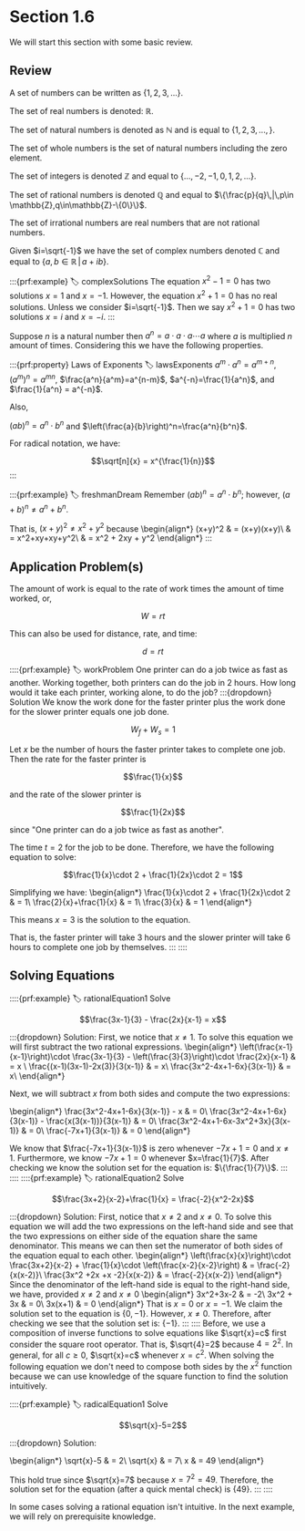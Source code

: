 # Section 1.6

We will start this section with some basic review.

## Review

A set of numbers can be written as $\{1,2,3,...\}$. 

The set of real numbers is denoted: $\mathbb{R}$.

The set of natural numbers is denoted as $\mathbb{N}$ and is equal to $\{1,2,3,...,\}$.

The set of whole numbers is the set of natural numbers including the zero element.

The set of integers is denoted $\mathbb{Z}$ and equal to $\{...,-2,-1,0,1,2,...\}$.

The set of rational numbers is denoted $\mathbb{Q}$ and equal to $\{\frac{p}{q}\,|\,p\in \mathbb{Z},q\in\mathbb{Z}-\{0\}\}$.

The set of irrational numbers are real numbers that are not rational numbers.

Given $i=\sqrt{-1}$ we have the set of complex numbers denoted $\mathbb{C}$ and equal to $\{a,b\in\mathbb{R}\,|\,a+ib\}$.

:::{prf:example}
:label: complexSolutions
The equation $x^2-1=0$ has two solutions $x=1$ and $x=-1$. However, the equation $x^2+1=0$ has no real solutions. Unless we consider $i=\sqrt{-1}$. Then we say $x^2+1=0$ has two solutions $x=i$ and $x=-i$.
:::

Suppose $n$ is a natural number then $a^n=a\cdot a\cdot a \cdots a$ where $a$ is multiplied $n$ amount of times. Considering this we have the following properties.

:::{prf:property} Laws of Exponents
:label: lawsExponents
$a^m\cdot a^n = a^{m+n}$, $\left(a^m\right)^n = a^{mn}$, $\frac{a^n}{a^m}=a^{n-m}$, $a^{-n}=\frac{1}{a^n}$, and $\frac{1}{a^n} = a^{-n}$.

Also,

$(ab)^n = a^n\cdot b^n$ and $\left(\frac{a}{b}\right)^n=\frac{a^n}{b^n}$.

For radical notation, we have:

$$\sqrt[n]{x} = x^{\frac{1}{n}}$$
:::

:::{prf:example}
:label: freshmanDream
Remember $(ab)^n=a^n\cdot b^n$; however, $(a+b)^n\ne a^n +b^n$.

That is, $(x+y)^2\ne x^2 +y^2$ because
\begin{align*}
    (x+y)^2 & = (x+y)(x+y)\\
    & = x^2+xy+xy+y^2\\
    & = x^2 + 2xy + y^2
\end{align*}
:::

## Application Problem(s)

The amount of work is equal to the rate of work times the amount of time worked, or,

$$W=rt$$

This can also be used for distance, rate, and time:

$$d=rt$$

::::{prf:example}
:label: workProblem
One printer can do a job twice as fast as another. Working together, both printers can do the job in 2 hours. How long would it take each printer, working alone, to do the job?
:::{dropdown} Solution
We know the work done for the faster printer plus the work done for the slower printer equals one job done.

$$W_f+W_s = 1 $$

Let $x$ be the number of hours the faster printer takes to complete one job. Then the rate for the faster printer is 

$$\frac{1}{x}$$ 

and the rate of the slower printer is 

$$\frac{1}{2x}$$ 

since "One printer can do a job twice as fast as another".

The time $t=2$ for the job to be done. Therefore, we have the following equation to solve:

$$\frac{1}{x}\cdot 2 + \frac{1}{2x}\cdot 2 = 1$$

Simplifying we have:
\begin{align*}
    \frac{1}{x}\cdot 2 + \frac{1}{2x}\cdot 2 & = 1\\
    \frac{2}{x}+\frac{1}{x} & = 1\\
    \frac{3}{x} & = 1
\end{align*}

This means $x=3$ is the solution to the equation.

That is, the faster printer will take 3 hours and the slower printer will take 6 hours to complete one job by themselves.
:::
::::

## Solving Equations

::::{prf:example}
:label: rationalEquation1
Solve 

$$\frac{3x-1}{3} - \frac{2x}{x-1} = x$$

:::{dropdown} Solution:
First, we notice that $x\ne1$. To solve this equation we will first subtract the two rational expressions.
\begin{align*}
    \left(\frac{x-1}{x-1}\right)\cdot \frac{3x-1}{3} - \left(\frac{3}{3}\right)\cdot \frac{2x}{x-1} & = x \\
    \frac{(x-1)(3x-1)-2x(3)}{3(x-1)} & = x\\
    \frac{3x^2-4x+1-6x}{3(x-1)} & = x\\
\end{align*}

Next, we will subtract $x$ from both sides and compute the two expressions:

\begin{align*}
    \frac{3x^2-4x+1-6x}{3(x-1)} - x & = 0\\
    \frac{3x^2-4x+1-6x}{3(x-1)} - \frac{x(3(x-1))}{3(x-1)} & = 0\\
    \frac{3x^2-4x+1-6x-3x^2+3x}{3(x-1)} & = 0\\
    \frac{-7x+1}{3(x-1)} & = 0
\end{align*}

We know that $\frac{-7x+1}{3(x-1)}$ is zero whenever $-7x+1=0$ and $x\ne1$. Furthermore, we know $-7x+1=0$ whenever $x=\frac{1}{7}$. After checking we know the solution set for the equation is: $\{\frac{1}{7}\}$.
:::
::::
::::{prf:example}
:label: rationalEquation2
Solve 

$$\frac{3x+2}{x-2}+\frac{1}{x} = \frac{-2}{x^2-2x}$$

:::{dropdown} Solution:
First, notice that $x\ne2$ and $x\ne0$. To solve this equation we will add the two expressions on the left-hand side and see that the two expressions on either side of the equation share the same denominator. This means we can then set the numerator of both sides of the equation equal to each other.
\begin{align*}
    \left(\frac{x}{x}\right)\cdot \frac{3x+2}{x-2} + \frac{1}{x}\cdot \left(\frac{x-2}{x-2}\right) & = \frac{-2}{x(x-2)}\\
    \frac{3x^2 +2x +x -2}{x(x-2)} & = \frac{-2}{x(x-2)}
\end{align*}
Since the denominator of the left-hand side is equal to the right-hand side, we have, provided $x\ne2$ and $x\ne0$
\begin{align*}
    3x^2+3x-2 & = -2\\
    3x^2 + 3x & = 0\\
    3x(x+1) & = 0
\end{align*}
That is $x=0$ or $x=-1$. We claim the solution set to the equation is $\{0,-1\}$. However, $x\ne0$. Therefore, after checking we see that the solution set is: $\{-1\}$.
:::
::::
Before, we use a composition of inverse functions to solve equations like $\sqrt{x}=c$ first consider the square root operator. That is, $\sqrt{4}=2$ because $4=2^2$. In general, for all $c\ge0$, $\sqrt{x}=c$ whenever $x=c^2$. When solving the following equation we don't need to compose both sides by the $x^2$ function because we can use knowledge of the square function to find the solution intuitively.

::::{prf:example}
:label: radicalEquation1
Solve 

$$\sqrt{x}-5=2$$

:::{dropdown} Solution:

\begin{align*}
    \sqrt{x}-5 & = 2\\
    \sqrt{x} & = 7\\
    x & = 49
\end{align*}

This hold true since $\sqrt{x}=7$ because $x=7^2=49$. Therefore, the solution set for the equation (after a quick mental check) is $\{49\}$.
:::
::::

In some cases solving a rational equation isn't intuitive. In the next example, we will rely on prerequisite knowledge.

